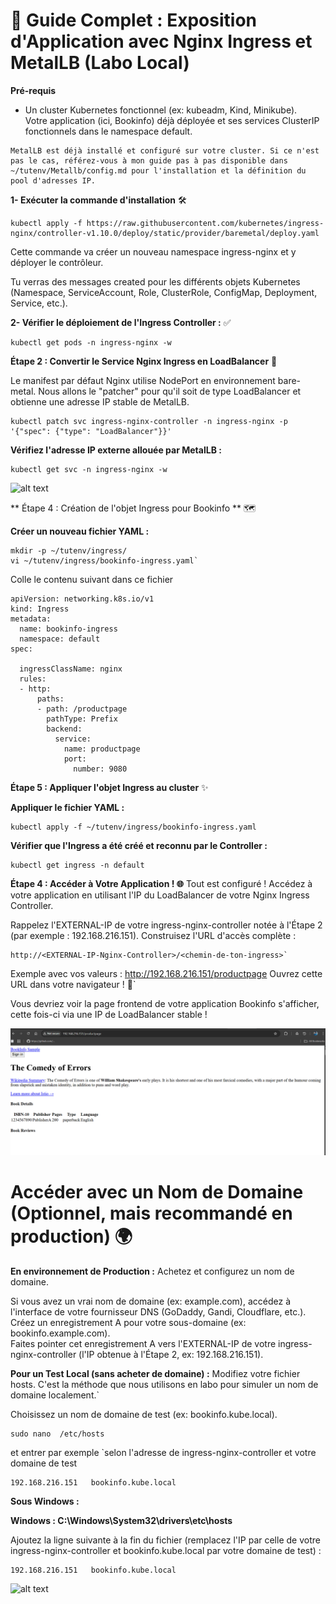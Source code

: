 # 🚀 Guide Complet : Exposition d'Application avec Nginx Ingress et MetalLB (Labo Local)


__Pré-requis__

- Un cluster Kubernetes fonctionnel (ex: kubeadm, Kind, Minikube).  
Votre application (ici, Bookinfo) déjà déployée et ses services ClusterIP fonctionnels dans le namespace default.    

``````
MetalLB est déjà installé et configuré sur votre cluster. Si ce n'est pas le cas, référez-vous à mon guide pas à pas disponible dans ~/tutenv/Metallb/config.md pour l'installation et la définition du pool d'adresses IP.

``````


__1- Exécuter la commande d'installation__ 🛠️

`````
kubectl apply -f https://raw.githubusercontent.com/kubernetes/ingress-nginx/controller-v1.10.0/deploy/static/provider/baremetal/deploy.yaml
``````

Cette commande va créer un nouveau namespace ingress-nginx et y déployer le contrôleur.  

Tu verras des messages created pour les différents objets Kubernetes (Namespace, ServiceAccount, Role, ClusterRole, ConfigMap, Deployment, Service, etc.).


**2- Vérifier le déploiement de l'Ingress Controller :** ✅

```````
kubectl get pods -n ingress-nginx -w
```````

**Étape 2 : Convertir le Service Nginx Ingress en LoadBalancer** 🔄 

Le manifest par défaut Nginx utilise NodePort en environnement bare-metal. Nous allons le "patcher" pour qu'il soit de type LoadBalancer et obtienne une adresse IP stable de MetalLB.

``````
kubectl patch svc ingress-nginx-controller -n ingress-nginx -p '{"spec": {"type": "LoadBalancer"}}'
``````
__Vérifiez l'adresse IP externe allouée par MetalLB :__

``````
kubectl get svc -n ingress-nginx -w
``````

![alt text](Screenshots/ingress-patched.PNG)

** Étape 4 : Création de l'objet Ingress pour Bookinfo **  🗺️


__Créer un nouveau fichier YAML :__

````
mkdir -p ~/tutenv/ingress/
vi ~/tutenv/ingress/bookinfo-ingress.yaml`
`````


Colle le contenu suivant dans ce fichier 

```````
apiVersion: networking.k8s.io/v1
kind: Ingress
metadata:
  name: bookinfo-ingress
  namespace: default
spec:

  ingressClassName: nginx 
  rules:
  - http:
      paths:
      - path: /productpage
        pathType: Prefix
        backend:
          service:
            name: productpage
            port:
              number: 9080

```````

__Étape 5 : Appliquer l'objet Ingress au cluster__ ✨

**Appliquer le fichier YAML :**

`````
kubectl apply -f ~/tutenv/ingress/bookinfo-ingress.yaml
`````

__Vérifier que l'Ingress a été créé et reconnu par le Controller :__

``````
kubectl get ingress -n default
``````
__Étape 4 : Accéder à Votre Application ! 🌐__
Tout est configuré ! Accédez à votre application en utilisant l'IP du LoadBalancer de votre Nginx Ingress Controller.

Rappelez l'EXTERNAL-IP de votre ingress-nginx-controller notée à l'Étape 2 (par exemple : 192.168.216.151).
Construisez l'URL d'accès complète :
````
http://<EXTERNAL-IP-Nginx-Controller>/<chemin-de-ton-ingress>`
````
Exemple avec vos valeurs :
http://192.168.216.151/productpage
Ouvrez cette URL dans votre navigateur ! 🥳`

Vous devriez voir la page frontend de votre application Bookinfo s'afficher, cette fois-ci via une IP de LoadBalancer stable !


![alt text](Screenshots/ingress-load.PNG)


# Accéder avec un Nom de Domaine (Optionnel, mais recommandé en production) 🌍


__En environnement de Production :__ Achetez et configurez un nom de domaine.  

Si vous avez un vrai nom de domaine (ex: example.com), accédez à l'interface de votre fournisseur DNS (GoDaddy, Gandi, Cloudflare, etc.).  
Créez un enregistrement A pour votre sous-domaine (ex: bookinfo.example.com).  
Faites pointer cet enregistrement A vers l'EXTERNAL-IP de votre ingress-nginx-controller (l'IP obtenue à l'Étape 2, ex: 192.168.216.151).  


__Pour un Test Local (sans acheter de domaine) :__ Modifiez votre fichier hosts.
C'est la méthode que nous utilisons en labo pour simuler un nom de domaine localement.`

Choisissez un nom de domaine de test (ex: bookinfo.kube.local).

`````
sudo nano  /etc/hosts 
``````
et entrer par exemple `selon l'adresse de ingress-nginx-controller  et votre domaine de test
``````
192.168.216.151   bookinfo.kube.local
``````


__Sous Windows :__

__Windows : C:\Windows\System32\drivers\etc\hosts__

Ajoutez la ligne suivante à la fin du fichier (remplacez l'IP par celle de votre ingress-nginx-controller et bookinfo.kube.local par votre domaine de test) :
````
192.168.216.151   bookinfo.kube.local
``````

![alt text](Screenshots/ingress-load-test.PNG)